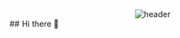 

<!-- HEADER -->
<div align="center" width="100">
  <img src="https://capsule-render.vercel.app/api?color=0:1408d0,50:0860d0,100:08c4d0&height=250&section=header&text=David%20(David-I-X)&fontSize=30&type=waving&fontColor=fefefe&&animation=fadeIn"
  alt="header"/>
</div>
## Hi there 👋
